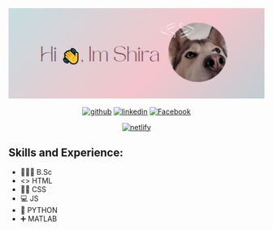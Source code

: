
<p align="center">
<img src="https://github.com/shira1008/shira1008/blob/main/HI2.png?raw=true"  /> 
</p>

<p align="center">
<a href="https://github.com/shira1008"><img src='https://cdn.jsdelivr.net/npm/simple-icons@3.0.1/icons/github.svg' alt='github' height='40'></a>
 <a href="https://www.linkedin.com/in/shira-shahar-8823b7242/"><img src='https://cdn.jsdelivr.net/npm/simple-icons@3.0.1/icons/linkedin.svg' alt='linkedin' height='40'></a>
  <a href="https://www.facebook.com/shira.shahar/"><img src='https://cdn.jsdelivr.net/npm/simple-icons@3.0.1/icons/netlify.svg' alt='Facebook' height='40'></a>
</p>

<p align="center">
   <a href="https://app.netlify.com/teams/shaharshira1008/overview?_ga=2.65587502.184164055.1662908090-225454543.1658744394"><img src='https://cdn.jsdelivr.net/npm/simple-icons@3.0.1/icons/netlify.svg' alt='netlify' height='40'></a>
</p>



   
 ## Skills and Experience:
  -  👩🏽‍🔬 B.Sc
  -  <> HTML
  -  💅🏽 CSS
  -  💻 JS 
  -  🐍 PYTHON
  -  ➕ MATLAB



 






<!--
**shira1008/shira1008** is a ✨ _special_ ✨ repository because its `README.md` (this file) appears on your GitHub profile.

Here are some ideas to get you started:

- 🔭 I’m currently working on ...
- 🌱 I’m currently learning ...
- 👯 I’m looking to collaborate on ...
- 🤔 I’m looking for help with ...
- 💬 Ask me about ...
- 📫 How to reach me: ...
- 😄 Pronouns: ...
- ⚡ Fun fact: ...

stats:
![Anurag's GitHub stats](https://github-readme-stats.vercel.app/api?username=shira1008&hide=contribs,prs)


lang:
[![Top Langs](https://github-readme-stats.vercel.app/api/top-langs/?username=shira1008)](https://github.com/anuraghazra/github-readme-stats)

pics linkdin etc:
 [<img src='https://cdn.jsdelivr.net/npm/simple-icons@3.0.1/icons/github.svg' alt='github' height='40'>](https://github.com/shira1008) [<img      src='https://cdn.jsdelivr.net/npm/simple-icons@3.0.1/icons/linkedin.svg' alt='linkedin' height='40'>](https://www.linkedin.com/in/shira-shahar-8823b7242/)  [<img src='https://cdn.jsdelivr.net/npm/simple-icons@3.0.1/icons/netlify.svg' alt='netlify' height='40'>](https://app.netlify.com/teams/shaharshira1008/overview?_ga=2.65587502.184164055.1662908090-225454543.1658744394)
-->



